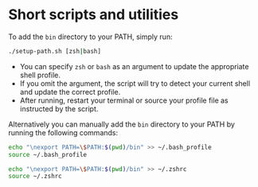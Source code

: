 # Short scripts and utilities

To add the `bin` directory to your PATH, simply run:

```bash
./setup-path.sh [zsh|bash]
```

- You can specify `zsh` or `bash` as an argument to update the appropriate shell profile.
- If you omit the argument, the script will try to detect your current shell and update the correct profile.
- After running, restart your terminal or source your profile file as instructed by the script.

Alternatively you can manually add the `bin` directory to your PATH by running the following commands:

```bash
echo "\nexport PATH=\$PATH:$(pwd)/bin" >> ~/.bash_profile
source ~/.bash_profile
```

```bash
echo "\nexport PATH=\$PATH:$(pwd)/bin" >> ~/.zshrc
source ~/.zshrc
```
